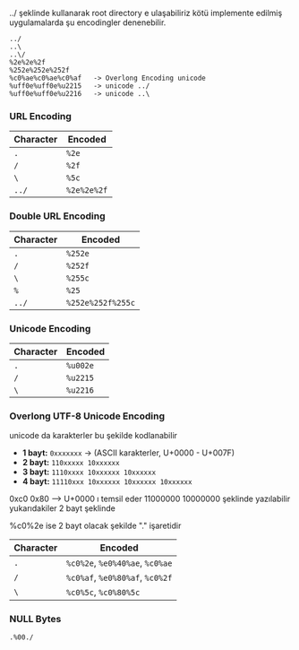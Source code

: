 
../ şeklinde kullanarak root directory e ulaşabiliriz kötü implemente edilmiş uygulamalarda şu encodingler denenebilir.

```
../
..\
..\/
%2e%2e%2f
%252e%252e%252f  
%c0%ae%c0%ae%c0%af   -> Overlong Encoding unicode 
%uff0e%uff0e%u2215   -> unicode ../
%uff0e%uff0e%u2216   -> unicode ..\
```

### URL Encoding
| Character | Encoded     |
| --------- | ----------- |
| `.`       | `%2e`       |
| `/`       | `%2f`       |
| `\`       | `%5c`       |
| `../`     | `%2e%2e%2f` |
### Double URL Encoding

| Character | Encoded           |
| --------- | ----------------- |
| `.`       | `%252e`           |
| `/`       | `%252f`           |
| `\`       | `%255c`           |
| `%`       | `%25`             |
| `../`     | `%252e%252f%255c` |

### Unicode Encoding

| Character | Encoded  |
| --------- | -------- |
| `.`       | `%u002e` |
| `/`       | `%u2215` |
| `\`       | `%u2216` |

### Overlong UTF-8 Unicode Encoding
unicode da karakterler bu şekilde kodlanabilir
- **1 bayt:** `0xxxxxxx` → (ASCII karakterler, U+0000 - U+007F)
- **2 bayt:** `110xxxxx 10xxxxxx`
- **3 bayt:** `1110xxxx 10xxxxxx 10xxxxxx`
- **4 bayt:** `11110xxx 10xxxxxx 10xxxxxx 10xxxxxx`

0xc0 0x80 --> U+0000 ı temsil eder 
11000000  10000000 şeklinde yazılabilir yukarıdakiler 2 bayt şeklinde

%c0%2e ise 2 bayt olacak şekilde "."  işaretidir

| Character | Encoded                         |
| --------- | ------------------------------- |
| `.`       | `%c0%2e`, `%e0%40%ae`, `%c0%ae` |
| `/`       | `%c0%af`, `%e0%80%af`, `%c0%2f` |
| `\`       | `%c0%5c`, `%c0%80%5c`           |

### NULL Bytes

`.%00./` 